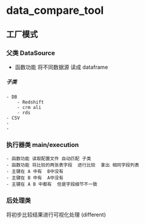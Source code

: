 # data_compare_tool
## 工厂模式
### 父类 DataSource
- 函数功能 将不同数据源 读成 dataframe 

##### 子类
    - DB
        - Redshift
        - crm ali
        - rds
    - CSV
    - 
    - 

 
### 执行器类 main/execution
    - 函数功能 读取配置文件 自动匹配 子类
    - 函数功能 将比较的两张表字段  进行比较  拿出 相同字段列表
    - 主键在 A 中有  B中没有
    - 主键在 B 中有  A中没有
    - 主键在 A B 中都有  但是字段细节不一致
 
### 后处理类
将初步比较结果进行可视化处理 (different)
